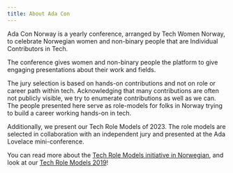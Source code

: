 ```yaml
---
title: About Ada Con
---
```


Ada Con Norway is a yearly conference, arranged by Tech Women Norway, to
celebrate Norwegian women and non-binary people that are Individual Contributors
in Tech.

The conference gives women and non-binary people the platform to give engaging
presentations about their work and fields.

The jury selection is based on hands-on contributions and not on role or career
path within tech. Acknowledging that many contributions are often not publicly
visible, we try to enumerate contributions as well as we can. The people
presented here serve as role-models for folks in Norway trying to build a career
working hands-on in tech.

Additionally, we present our Tech Role Models of 2023. The role models are
selected in collaboration with an independent jury and presented at the Ada
Lovelace mini-conference.

You can read more about the
[Tech Role Models initiative in Norwegian](https://www.digi.no/artikler/patricia-aas-arrangerer-pris-for-kvinner-som-faktisk-jobber-i-it/471216),
and look at our
[Tech Role Models 2019](https://techwomen.no/tech-role-models-2019)!
